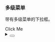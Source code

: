 ### 多级菜单

带有多级菜单的下拉框。

<div class="cell-demo vp-raw">
  <yc-dropdown>
    <yc-button>Click Me</yc-button>
    <template #content>
      <yc-doption>Option 1</yc-doption>
      <yc-dsubmenu value="option-1">
        <template #default>Option 2</template>
        <template #content>
          <yc-doption>Option 2-1</yc-doption>
          <yc-dsubmenu
            value="option-2-2"
            trigger="hover">
            <template #default>Option 2-2</template>
            <template #content>
              <yc-doption>Option 2-1</yc-doption>
              <yc-doption>Option 2-2</yc-doption>
              <yc-doption>Option 2-3</yc-doption>
            </template>
            <template #footer>
              <div style="padding: 6px; text-align: center;">
                <yc-button>Click</yc-button>
              </div>
            </template>
          </yc-dsubmenu>
          <yc-doption>Option 2-3</yc-doption>
        </template>
      </yc-dsubmenu>
      <yc-doption>Option 3</yc-doption>
    </template>
  </yc-dropdown>
</div>

<details>
<summary>
 <button class="code-btn"  >
    <icon-code />
 </button>
</summary>

```vue
<template>
  <yc-dropdown>
    <yc-button>Click Me</yc-button>
    <template #content>
      <yc-doption>Option 1</yc-doption>
      <yc-dsubmenu value="option-1">
        <template #default>Option 2</template>
        <template #content>
          <yc-doption>Option 2-1</yc-doption>
          <yc-dsubmenu
            value="option-2-2"
            trigger="hover">
            <template #default>Option 2-2</template>
            <template #content>
              <yc-doption>Option 2-1</yc-doption>
              <yc-doption>Option 2-2</yc-doption>
              <yc-doption>Option 2-3</yc-doption>
            </template>
            <template #footer>
              <div style="padding: 6px; text-align: center;">
                <yc-button>Click</yc-button>
              </div>
            </template>
          </yc-dsubmenu>
          <yc-doption>Option 2-3</yc-doption>
        </template>
      </yc-dsubmenu>
      <yc-doption>Option 3</yc-doption>
    </template>
  </yc-dropdown>
</template>
```

</details>
